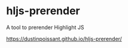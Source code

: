# hljs-prerender
A tool to prerender Highlight JS

https://dustinpoissant.github.io/hljs-prerender/
